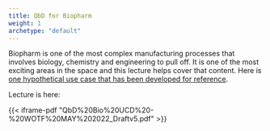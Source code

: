 ```yaml
---
title: QbD for Biopharm
weight: 1
archetype: "default"
---
```


Biopharm is one of the most complex manufacturing processes that involves biology, chemistry and engineering to pull off.  It is one of the most exciting areas in the space and this lecture helps cover that content.  Here is [one hypothetical use case that has been developed for reference](https://qbdworks.com/storage/2014/06/A-MabCaseStudyVersion.pdf).

Lecture is here:

{{< iframe-pdf "QbD%20Bio%20UCD%20-%20WOTF%20MAY%202022_Draftv5.pdf" >}}

